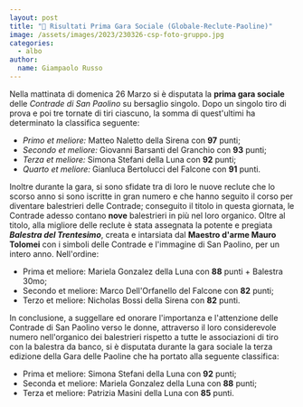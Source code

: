 ```yaml
---
layout: post
title: "🎯 Risultati Prima Gara Sociale (Globale-Reclute-Paoline)"
image: /assets/images/2023/230326-csp-foto-gruppo.jpg
categories: 
  - albo
author:
  name: Giampaolo Russo
---
```


Nella mattinata di domenica 26 Marzo si è disputata la **prima gara sociale** delle *Contrade di San Paolino* su bersaglio singolo. Dopo un singolo tiro di prova e poi tre tornate di tiri ciascuno, la somma di quest'ultimi ha determinato la classifica seguente:

<!-- more -->

* *Primo et meliore:* Matteo Naletto della Sirena con **97** punti;
* *Secondo et meliore:* Giovanni Barsanti del Granchio con **93** punti;
* *Terza et meliore:* Simona Stefani della Luna con **92** punti;
* *Quarto et meliore:* Gianluca Bertolucci del Falcone con **91** punti.

Inoltre durante la gara, si sono sfidate tra di loro le nuove reclute che lo scorso anno si sono iscritte in gran numero e che hanno seguito il corso per diventare balestrieri delle Contrade; conseguito il titolo in questa giornata, le Contrade adesso contano **nove** balestrieri in più nel loro organico. Oltre al titolo, alla migliore delle reclute è stata assegnata la potente e pregiata ***Balestra del Trentesimo***, creata e intarsiata dal **Maestro d'arme Mauro Tolomei** con i simboli delle Contrade e l'immagine di San Paolino, per un intero anno. 
Nell'ordine:

* Prima et meliore: Mariela Gonzalez della Luna con **88** punti + Balestra 30mo;
* Secondo et meliore: Marco Dell'Orfanello del Falcone con **82** punti; 
* Terzo et meliore: Nicholas Bossi della Sirena con **82** punti.

In conclusione, a suggellare ed onorare l'importanza e l'attenzione delle Contrade di San Paolino verso le donne, attraverso il loro considerevole numero nell'organico dei balestrieri rispetto a tutte le associazioni di tiro con la balestra da banco, si è disputata durante la gara sociale la terza edizione della Gara delle Paoline che ha portato alla seguente classifica:

* Prima et meliore: Simona Stefani della Luna con **92** punti;
* Seconda et meliore: Mariela Gonzalez della Luna con **88** punti; 
* Terza et meliore: Patrizia Masini della Luna con **85** punti.
